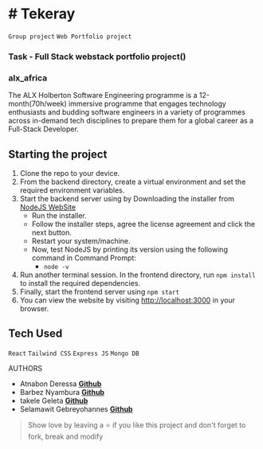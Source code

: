 # # Tekeray

`Group project` `Web Portfolio project`

### Task - Full Stack webstack portfolio project()

### alx_africa
The ALX Holberton Software Engineering programme is a 12-month(70h/week) immersive programme that engages technology enthusiasts and budding software engineers in a variety of programmes across in-demand tech disciplines to prepare them for a global career as a Full-Stack Developer.

## Starting the project

1. Clone the repo to your device.
2. From the backend directory, create a virtual environment and set the required environment variables.
3. Start the backend server using by Downloading the installer from [NodeJS WebSite](https://nodejs.org/en/)
    * Run the installer.
    * Follow the installer steps, agree the license agreement and click the next button.
    * Restart your system/machine.
    * Now, test NodeJS by printing its version using the following command in Command Prompt:
        * ` node -v `
4. Run another terminal session. In the frontend directory, run `npm install` to install the required dependencies.
5. Finally, start the frontend server using `npm start`
6. You can view the website by visiting [http://localhost:3000](http://localhost:3000) in your browser.

## Tech Used

`React` `Tailwind CSS` `Express JS` `Mongo DB`

AUTHORS

* Atnabon Deressa **[Github](https://github.com/atnabon)** 
* Barbez Nyambura **[Github](https://github.com/Barbez)** 
* takele Geleta **[Github](https://github.com/takelemerga)**
* Selamawit Gebreyohannes **[Github](https://github.com/Selamawit)**


> Show love by leaving a ⭐️ if you like this project and don't forget to fork, break and modify 
